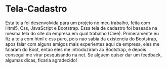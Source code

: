 # Tela-Cadastro

Esta tela foi desenvolvida para um projeto no meu trabalho, feita com Html5, Css, JavaScript e Bootstrap. 
Essa tela de cadastro foi baseada na mesma tela do site da empresa em qual trabalho (Ciee). 
Primeramente eu fiz a tela com html e css puro, pois nao sabia da existencia do Bootstrap, apos falar com alguns amigos mais experientes aqui da empresa, 
eles me falaram do Boot, entao eles me introduziram ao Bootstrap, e depois consegui me virar pesquisando na net. 
Se alguem quiser dar um feedback, algumas dicas, ficaria agradecido!
